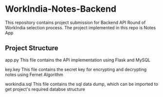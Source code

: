 # WorkIndia-Notes-Backend

This repository contains project submission for Backend API Round of WorkIndia selection process. The project implemented in this repo is Notes App

## Project Structure
app.py 
This file contains the API implementation using Flask and MySQL

key.key
This file contains the secret key for encrypting and decrypting notes using Fernet Algorithm

workindia.sql
This file contains the sql data dump, which can be imported to get project's required databse structure

